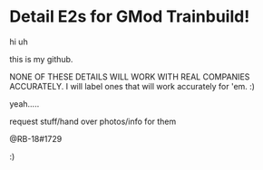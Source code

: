 # Detail E2s for GMod Trainbuild!


hi uh


this is my github.


NONE OF THESE DETAILS WILL WORK WITH REAL COMPANIES ACCURATELY. 
I will label ones that will work accurately for 'em. :)


yeah.....





request stuff/hand over photos/info for them 

@RB-18#1729

:)
